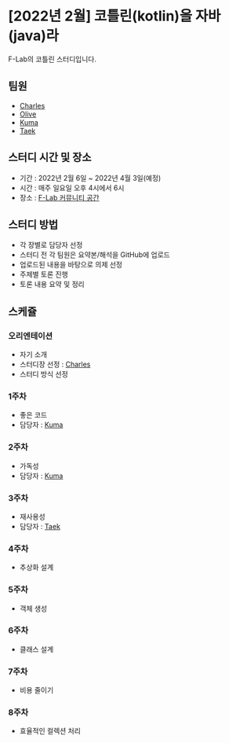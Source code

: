 # [2022년 2월] 코틀린(kotlin)을 자바(java)라

F-Lab의 코틀린 스터디입니다.

## 팀원
- [Charles](https://github.com/f-lab-charles/f-lab-charles)
- [Olive](https://github.com/ssibongee)
- [Kuma](https://github.com/daakludens)
- [Taek](https://github.com/rudus1012)

## 스터디 시간 및 장소
- 기간 : 2022년 2월 6일 ~ 2022년 4월 3일(예정)
- 시간 : 매주 일요일 오후 4시에서 6시
- 장소 : [F-Lab 커뮤니티 공간](http://naver.me/FlJcBZZe)

## 스터디 방법
- 각 장별로 담당자 선정
- 스터디 전 각 팀원은 요약본/해석을 GitHub에 업로드
- 업로드된 내용을 바탕으로 의제 선정
- 주제별 토론 진행
- 토론 내용 요약 및 정리

## 스케쥴

### 오리엔테이션
- 자기 소개
- 스터디장 선정 : [Charles](https://github.com/f-lab-charles/f-lab-charles)
- 스터디 방식 선정
### 1주차 
- 좋은 코드
- 담당자 : [Kuma](https://github.com/daakludens)

### 2주차
- 가독성
- 담당자 : [Kuma](https://github.com/daakludens)

### 3주차
- 재사용성
- 담당자 : [Taek](https://github.com/rudus1012)
### 4주차
- 추상화 설계

### 5주차
- 객체 생성

### 6주차
- 클래스 설계

### 7주차
- 비용 줄이기

### 8주차
- 효율적인 컬렉션 처리
